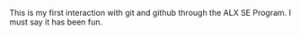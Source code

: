 This is my first interaction with git and github through the ALX 
SE Program.
I must say it has been fun.
